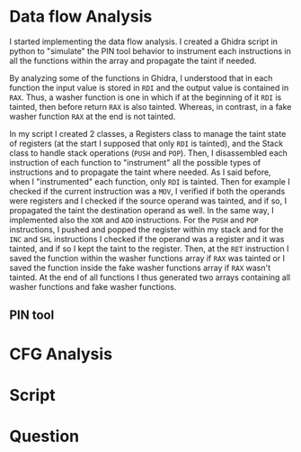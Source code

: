 # Data flow Analysis
I started implementing the data flow analysis.
I created a Ghidra script in python to "simulate" the PIN tool behavior to instrument each instructions in all the functions within the array and propagate the taint if needed.

By analyzing some of the functions in Ghidra, I understood that in each function the input value is stored in `RDI` and the output value is contained in `RAX`.
Thus, a washer function is one in which if at the beginning of it `RDI` is tainted, then before return `RAX` is also tainted.
Whereas, in contrast, in a fake washer function `RAX` at the end is not tainted.

In my script I created 2 classes, a Registers class to manage the taint state of registers (at the start I supposed that only `RDI` is tainted), and the Stack class to handle stack operations (`PUSH` and `POP`).
Then, I disassembled each instruction of each function to "instrument" all the possible types of instructions and to propagate the taint where needed.
As I said before, when I "instrumented" each function, only `RDI` is tainted. 
Then for example I checked if the current instruction was a `MOV`, I verified if both the operands were registers and I checked if the source operand was tainted, and if so, I propagated the taint the destination operand as well. In the same way, I implemented also the `XOR` and `ADD` instructions.
For the `PUSH` and `POP` instructions, I pushed and popped the register within my stack and for the `INC` and `SHL` instructions I checked if the operand was a register and it was tainted, and if so I kept the taint to the register.
Then, at the `RET` instruction I saved the function within the washer functions array if `RAX` was tainted or I saved the function inside the fake washer functions array if `RAX` wasn't tainted.
At the end of all functions I thus generated two arrays containing all washer functions and fake washer functions.

## PIN tool





# CFG Analysis

# Script

# Question
